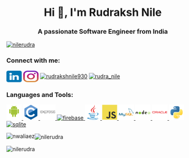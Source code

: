 <h1 align="center">Hi 👋, I'm Rudraksh Nile</h1>
<h3 align="center">A passionate Software Engineer from India</h3>

<p align="left"> <a href="https://github.com/ryo-ma/github-profile-trophy"><img src="https://github-profile-trophy.vercel.app/?username=nilerudra" alt="nilerudra" /></a> </p>

<h3 align="left">Connect with me:</h3>
<p align="left">
  <a href="https://linkedin.com/in/rudraksh-nile-18b68622a" target="blank"><img align="center" src="./img/linkedin.png" alt="rudraksh-nile-18b68622a" height="30" width="40" /></a>
  <a href="https://instagram.com/rudraksh_6_" target="blank"><img align="center" src="./img/instagram.png" alt="rudraksh_6_" height="30" width="40" /></a>
  <a href="https://www.hackerrank.com/rudrakshnile930" target="blank"><img align="center" src="https://hrcdn.net/fcore/assets/work/header/hackerrank_logo-21e2867566.svg" alt="rudrakshnile930" height="30" width="40" /></a>
  <a href="https://www.leetcode.com/rudra_nile" target="blank"><img align="center" src="[https://leetcode.com/static/webpack_bundles/images/logo-dark.e99485d9b.svg](https://encrypted-tbn0.gstatic.com/images?q=tbn:ANd9GcTPXZvcl1CJ5yHX2vXO3mYvP93wqSQ4lYj2TdqzsF3O4qS82g71amtS8-waPNge8lKaT70&usqp=CAU)" alt="rudra_nile" height="30" width="40" /></a>
</p>

<h3 align="left">Languages and Tools:</h3>
<p align="left"> <a href="https://developer.android.com" target="_blank" rel="noreferrer"> <img src="https://raw.githubusercontent.com/devicons/devicon/master/icons/android/android-original-wordmark.svg" alt="android" width="40" height="40"/> </a> <a href="https://www.cprogramming.com/" target="_blank" rel="noreferrer"> <img src="https://raw.githubusercontent.com/devicons/devicon/master/icons/c/c-original.svg" alt="c" width="40" height="40"/> </a> <a href="https://expressjs.com" target="_blank" rel="noreferrer"> <img src="https://raw.githubusercontent.com/devicons/devicon/master/icons/express/express-original-wordmark.svg" alt="express" width="40" height="40"/> </a> <a href="https://firebase.google.com/" target="_blank" rel="noreferrer"> <img src="https://www.vectorlogo.zone/logos/firebase/firebase-icon.svg" alt="firebase" width="40" height="40"/> </a> <a href="https://www.java.com" target="_blank" rel="noreferrer"> <img src="https://raw.githubusercontent.com/devicons/devicon/master/icons/java/java-original.svg" alt="java" width="40" height="40"/> </a> <a href="https://developer.mozilla.org/en-US/docs/Web/JavaScript" target="_blank" rel="noreferrer"> <img src="https://raw.githubusercontent.com/devicons/devicon/master/icons/javascript/javascript-original.svg" alt="javascript" width="40" height="40"/> </a> <a href="https://www.mysql.com/" target="_blank" rel="noreferrer"> <img src="https://raw.githubusercontent.com/devicons/devicon/master/icons/mysql/mysql-original-wordmark.svg" alt="mysql" width="40" height="40"/> </a> <a href="https://nodejs.org" target="_blank" rel="noreferrer"> <img src="https://raw.githubusercontent.com/devicons/devicon/master/icons/nodejs/nodejs-original-wordmark.svg" alt="nodejs" width="40" height="40"/> </a> <a href="https://www.oracle.com/" target="_blank" rel="noreferrer"> <img src="https://raw.githubusercontent.com/devicons/devicon/master/icons/oracle/oracle-original.svg" alt="oracle" width="40" height="40"/> </a> <a href="https://www.python.org" target="_blank" rel="noreferrer"> <img src="https://raw.githubusercontent.com/devicons/devicon/master/icons/python/python-original.svg" alt="python" width="40" height="40"/> </a> <a href="https://www.sqlite.org/" target="_blank" rel="noreferrer"> <img src="https://www.vectorlogo.zone/logos/sqlite/sqlite-icon.svg" alt="sqlite" width="40" height="40"/> </a> </p>

<p><img align="left" src="https://github-readme-stats-sigma-five.vercel.app/api/top-langs?username=nilerudra&show_icons=true&locale=en&layout=compact&theme=tokyonight" alt="nwaliaez" /></p>

<p><img align="center" src="https://github-readme-stats-sigma-five.vercel.app/api?username=nilerudra&show_icons=true&locale=en&theme=tokyonight" alt="nilerudra" /></p>
<p><img align="center" src="https://github-readme-streak-stats.herokuapp.com/?user=nilerudra&" alt="nilerudra" /></p>
